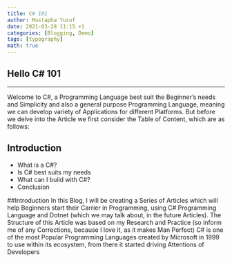 ```yaml
---
title: C# 101
author: Mustapha Yusuf
date: 2021-03-28 11:15 +1
categories: [Blogging, Demo]
tags: [typography] 
math: true
---
```


## Hello C# 101
***

Welcome to C#, a Programming Language best suit the Beginner’s needs and Simplicity and also a general purpose Programming Language, meaning we can develop variety of Applications for different Platforms. But before we delve into the Article we first consider the Table of Content, which are as follows:

## Introduction
-	What is a C#?
-	Is C# best suits my needs
-	What can I build with C#?
-	Conclusion

##Introduction
In this Blog, I will be creating a Series of Articles which will help Beginners start their Carrier in Programming, using C# Programming Language and Dotnet (which we may talk about, in the future Articles).
The Structure of this Article was based on my Research and Practice (so inform me of any Corrections, because I love it, as it makes Man Perfect)
C# is one of the most Popular Programming Languages created by Microsoft in 1999 to use within its ecosystem, from there it started driving Attentions of Developers 

 
